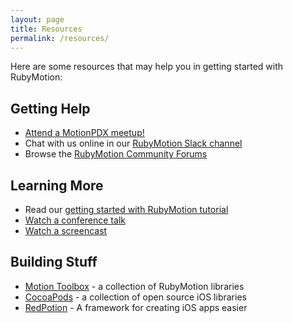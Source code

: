 ```yaml
---
layout: page
title: Resources
permalink: /resources/
---
```


Here are some resources that may help you in getting started with RubyMotion:

## Getting Help
* [Attend a MotionPDX meetup!](http://www.meetup.com/MotionPDX/)
* Chat with us online in our [RubyMotion Slack channel](https://motioneers.herokuapp.com)
* Browse the [RubyMotion Community Forums](http://community.rubymotion.com)

## Learning More
* Read our [getting started with RubyMotion tutorial](/blog/2016/01/19/getting-started-with-rubymotion/)
* [Watch a conference talk](http://www.rubymotion.com/developers/videos/#presentations)
* [Watch a screencast](https://motioninmotion.tv)

## Building Stuff
* [Motion Toolbox](http://motion-toolbox.com) - a collection of RubyMotion libraries
* [CocoaPods](https://cocoapods.org) - a collection of open source iOS libraries
* [RedPotion](http://docs.redpotion.org) - A framework for creating iOS apps easier
